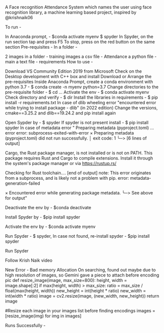 A Face recognition Attendance System which names the user using face recognition library, a machine learning based project, inspired by @krishnaik06

To run -

In Anaconda prompt, - $conda activate myenv
$ spyder
In Spyder, on the run section tap and press F5 To stop, press on the red button on the same section
Pre-requisites - In a folder -

2 images in a folder - training images
a csv file - Attendance
a python file - main
a text file - requirements
How to use -

Download VS Community Edition 2019 from Microsoft
Check on the Desktop development with C++ box and install
Download or Arrange the pre-requisites
Inside Anaconda Prompt, create a conda environment with python 3.7 - $ conda create -n myenv python=3.7
Change directories to the pre-requisite folder - $ cd ...
Activate the env - $ conda activate myenv
Check directory and verify - $ dir
Install the libraries in requirements - $ pip install -r requirements.txt
In case of dlib wheeling error "encountered error while trying to install package - dlib" (in 2022 edition)
Change the versions, cmake==3.25.2 and dlib==19.24.2 and pip install again

Open Sypder by - $ spyder
If spyder is not present install - $ pip install spyder
In case of metadata error " Preparing metadata (pyproject.toml) ... error error: subprocess-exited-with-error
× Preparing metadata (pyproject.toml) did not run successfully. │ exit code: 1 ╰─> [6 lines of output]

Cargo, the Rust package manager, is not installed or is not on PATH.
This package requires Rust and Cargo to compile extensions. Install it through
the system's package manager or via https://rustup.rs/

Checking for Rust toolchain....
[end of output]
note: This error originates from a subprocess, and is likely not a problem with pip. error: metadata-generation-failed

× Encountered error while generating package metadata. ╰─> See above for output"

Deactivate the env by - $conda deactivate

Install Spyder by - $pip install spyder

Activate the env by - $conda activate myenv

Run Spyder - $ spyder, In case not found, re-install spyder - $pip install spyder

Run Spyder

Follow Krish Naik video

New Error - Bad memory Allocation
On searching, found out maybe due to high resolution of images, so Gemini gave a piece to attach before encoding pic
def resize_image(image, max_size=800): height, width = image.shape[:2] if max(height, width) > max_size: ratio = max_size / float(max(height, width)) new_height = int(height * ratio) new_width = int(width * ratio) image = cv2.resize(image, (new_width, new_height)) return image

#Resize each image in your images list before finding encodings images = [resize_image(img) for img in images]

Runs Successfully -
